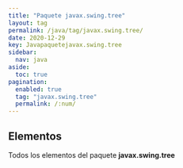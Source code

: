 ```yaml
---
title: "Paquete javax.swing.tree"
layout: tag
permalink: /java/tag/javax.swing.tree/
date: 2020-12-29
key: Javapaquetejavax.swing.tree
sidebar: 
  nav: java
aside: 
  toc: true
pagination: 
  enabled: true
  tag: "javax.swing.tree"
  permalink: /:num/
---
```


<h2>Elementos</h2>
Todos los elementos del paquete <strong>javax.swing.tree</strong>
